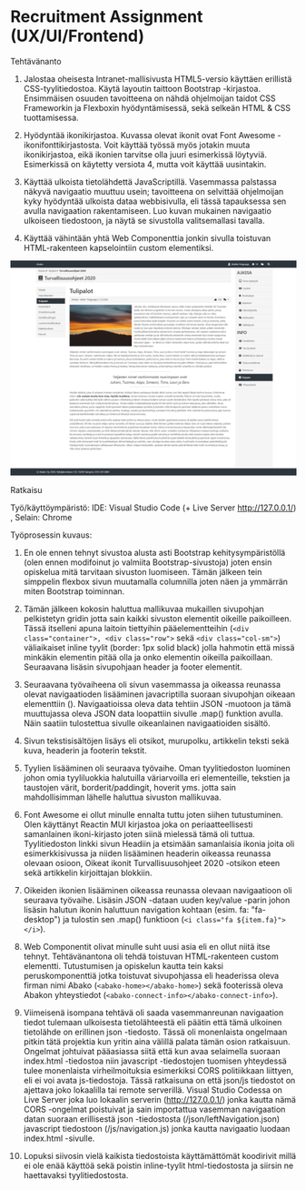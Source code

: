 # Recruitment Assignment (UX/UI/Frontend)

Tehtävänanto

1. Jalostaa oheisesta Intranet-mallisivusta HTML5-versio käyttäen erillistä CSS-tyylitiedostoa. Käytä layoutin taittoon Bootstrap -kirjastoa. Ensimmäisen osuuden tavoitteena on nähdä ohjelmoijan taidot CSS Frameworkin ja Flexboxin hyödyntämisessä, sekä selkeän HTML & CSS tuottamisessa.

2. Hyödyntää ikonikirjastoa. Kuvassa olevat ikonit ovat Font Awesome -ikonifonttikirjastosta. Voit käyttää työssä myös jotakin muuta ikonikirjastoa, eikä ikonien tarvitse olla juuri esimerkissä löytyviä. Esimerkissä on käytetty versiota 4, mutta voit käyttää uusintakin.

3. Käyttää ulkoista tietolähdettä JavaScriptillä. Vasemmassa palstassa näkyvä navigaatio muuttuu usein; tavoitteena on selvittää ohjelmoijan kyky hyödyntää ulkoista dataa webbisivulla, eli tässä tapauksessa sen avulla navigaation rakentamiseen. Luo kuvan mukainen navigaatio ulkoiseen tiedostoon, ja näytä se sivustolla valitsemallasi tavalla.

4. Käyttää vähintään yhtä Web Componenttia jonkin sivulla toistuvan HTML-rakenteen kapselointiin custom elementiksi.

<img src="screenshots/rekryintra.png">

Ratkaisu

Työ/käyttöympäristö: IDE: Visual Studio Code (+ Live Server http://127.0.0.1/) , Selain: Chrome

Työprosessin kuvaus:

1. En ole ennen tehnyt sivustoa alusta asti Bootstrap kehitysympäristöllä (olen ennen modifoinut jo valmiita Bootstrap-sivustoja)
joten ensin opiskelua mitä tarvitaan sivuston luomiseen. Tämän jälkeen tein simppelin flexbox sivun muutamalla columnilla joten
näen ja ymmärrän miten Bootstrap toiminnan.

2. Tämän jälkeen kokosin haluttua mallikuvaa mukaillen sivupohjan pelkistetyn gridin jotta sain kaikki sivuston elementit
oikeille paikoilleen. Tässä itselleni apuna laitoin tiettyihin pääelementteihin (```<div class="container">, <div class="row">```
sekä ```<div class="col-sm">```) väliaikaiset inline tyylit (border: 1px solid black) jolla hahmotin että missä minkäkin elementin
pitää olla ja onko elementin oikeilla paikoillaan. Seuraavana lisäsin sivupohjaan header ja footer elementit.

3. Seuraavana työvaiheena oli sivun vasemmassa ja oikeassa reunassa olevat navigaatioden lisääminen javacriptilla suoraan
sivupohjan oikeaan elementtiin (<script> ...code ...</script>). Navigaatioissa oleva data tehtiin JSON -muotoon ja tämä
muuttujassa oleva JSON data loopattiin sivulle .map() funktion avulla. Näin saatiin tulostettua sivulle oikeanlainen
navigaatioiden sisältö.

4. Sivun tekstisisältöjen lisäys eli otsikot, murupolku, artikkelin teksti sekä kuva, headerin ja footerin tekstit.

5. Tyylien lisääminen oli seuraava työvaihe. Oman tyylitiedoston luominen johon omia tyyliluokkia halutuilla väriarvoilla
eri elementeille, tekstien ja taustojen värit, borderit/paddingit, hoverit yms. jotta sain mahdollisimman lähelle haluttua
sivuston mallikuvaa.

6. Font Awesome ei ollut minulle ennalta tuttu joten siihen tutustuminen. Olen käyttänyt Reactin MUI kirjastoa joka on
periaatteellisesti samanlainen ikoni-kirjasto joten siinä mielessä tämä oli tuttua. Tyylitiedoston linkki sivun Headiin
ja etsimään samanlaisia ikonia joita oli esimerkkisivussa ja niiden lisääminen headerin oikeassa reunassa olevaan
osioon, Oikeat ikonit Turvallisuusohjeet 2020 -otsikon eteen sekä artikkelin kirjoittajan blokkiin.

7. Oikeiden ikonien lisääminen oikeassa reunassa olevaan navigaatioon oli seuraava työvaihe. Lisäsin JSON -dataan uuden
key/value -parin johon lisäsin halutun ikonin haluttuun navigation kohtaan (esim. fa: "fa-desktop") ja tulostin sen
.map() funktioon (```<i class="fa ${item.fa}"></i>```).

8. Web Componentit olivat minulle suht uusi asia eli en ollut niitä itse tehnyt. Tehtävänantona oli tehdä toistuvan
HTML-rakenteen custom elementti. Tutustumisen ja opiskelun kautta tein kaksi peruskomponenttiä jotka toistuvat
sivupohjassa eli headerissa oleva firman nimi Abako (```<abako-home></abako-home>```) sekä footerissä oleva Abakon
yhteystiedot (```<abako-connect-info></abako-connect-info>```).

9. Viimeisenä isompana tehtävä oli saada vasemmanreunan navigaation tiedot tulemaan ulkoisesta tietolähteestä eli
päätin että tämä ulkoinen tietolähde on erillinen json -tiedosto. Tässä oli monenlaista ongelmaan pitkin tätä projektia
kun yritin aina välillä palata tämän osion ratkaisuun. Ongelmat johtuivat pääasiassa siitä että kun avaa selaimella suoraan
index.html -tiedostoa niin javascript -tiedostojen tuomisen yhteydessä tulee monenlaista virheilmoituksia esimerkiksi
CORS politiikkaan liittyen, eli ei voi avata js-tiedostoja. Tässä ratkaisuna on että json/js tiedostot on ajettava joko
lokaalilla tai remote serverillä. Visual Studio Codessa on Live Server joka luo lokaalin serverin (http://127.0.0.1/)
jonka kautta nämä CORS -ongelmat poistuivat ja sain importattua vasemman navigaation datan suoraan erillisestä json -tiedostosta
(/json/leftNavigation.json) javascript tiedostoon (/js/navigation.js) jonka kautta navigaatio luodaan index.html -sivulle.

10. Lopuksi siivosin vielä kaikista tiedostoista käyttämättömät koodirivit millä ei ole enää käyttöä sekä poistin inline-tyylit html-tiedostosta ja siirsin ne haettavaksi tyylitiedostosta. 

